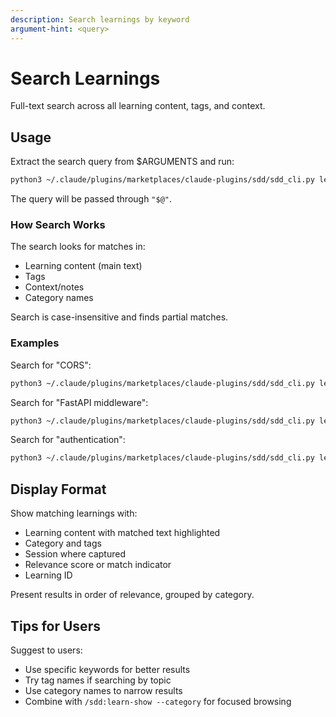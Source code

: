 ```yaml
---
description: Search learnings by keyword
argument-hint: <query>
---
```


# Search Learnings

Full-text search across all learning content, tags, and context.

## Usage

Extract the search query from $ARGUMENTS and run:

```bash
python3 ~/.claude/plugins/marketplaces/claude-plugins/sdd/sdd_cli.py learn-search "$@"
```

The query will be passed through `"$@"`.

### How Search Works

The search looks for matches in:
- Learning content (main text)
- Tags
- Context/notes
- Category names

Search is case-insensitive and finds partial matches.

### Examples

Search for "CORS":
```bash
python3 ~/.claude/plugins/marketplaces/claude-plugins/sdd/sdd_cli.py learn-search "CORS"
```

Search for "FastAPI middleware":
```bash
python3 ~/.claude/plugins/marketplaces/claude-plugins/sdd/sdd_cli.py learn-search "FastAPI middleware"
```

Search for "authentication":
```bash
python3 ~/.claude/plugins/marketplaces/claude-plugins/sdd/sdd_cli.py learn-search "authentication"
```

## Display Format

Show matching learnings with:
- Learning content with matched text highlighted
- Category and tags
- Session where captured
- Relevance score or match indicator
- Learning ID

Present results in order of relevance, grouped by category.

## Tips for Users

Suggest to users:
- Use specific keywords for better results
- Try tag names if searching by topic
- Use category names to narrow results
- Combine with `/sdd:learn-show --category` for focused browsing
